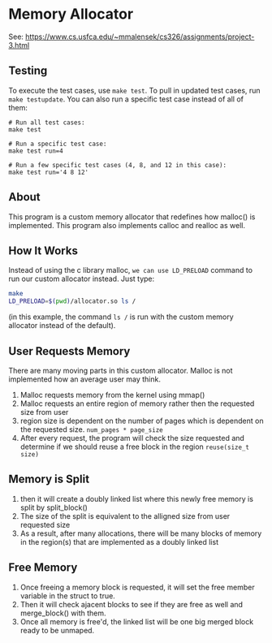 # Memory Allocator

See: https://www.cs.usfca.edu/~mmalensek/cs326/assignments/project-3.html 

## Testing

To execute the test cases, use `make test`. To pull in updated test cases, run `make testupdate`. You can also run a specific test case instead of all of them:

```
# Run all test cases:
make test

# Run a specific test case:
make test run=4

# Run a few specific test cases (4, 8, and 12 in this case):
make test run='4 8 12'
```
## About

This program is a custom memory allocator that redefines how malloc() is implemented. This program also implements calloc and realloc as well.

## How It Works

 Instead of using the c library malloc, `we can use LD_PRELOAD` command to run our custom allocator instead. Just type:
 ```bash
make
LD_PRELOAD=$(pwd)/allocator.so ls /
```
(in this example, the command `ls /` is run with the custom memory allocator instead of the default).

## User Requests Memory

There are many moving parts in this custom allocator. Malloc is not implemented how an average user may think. 
1. Malloc requests memory from the kernel using mmap()
2. Malloc requests an entire region of memory rather then the requested size from user
3. region size is dependent on the number of pages which is dependent on the requested size. `num_pages * page_size`
4. After every request, the program will check the size requested and determine if we should reuse a free block in the region
`reuse(size_t size)`

## Memory is Split

1. then it will create a doubly linked list where this newly free memory is split by split_block()
2. The size of the split is equivalent to the alligned size from user requested size
3. As a result, after many allocations, there will be many blocks of memory in the region(s) that are implemented as a doubly linked list

## Free Memory

1. Once freeing a memory block is requested, it will set the free member variable in the struct to true.
2. Then it will check ajacent blocks to see if they are free as well and merge_block() with them.
3. Once all memory is free'd, the linked list will be one big merged block ready to be unmaped.
